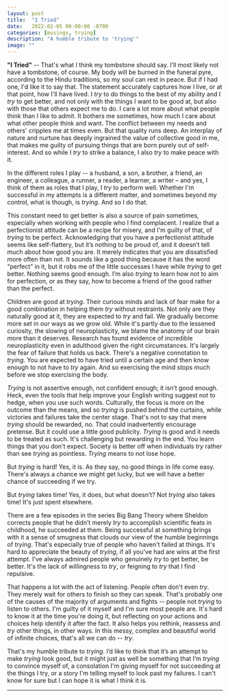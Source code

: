 ```yaml
---
layout: post
title:  "I Tried"
date:   2022-02-05 00:00:00 -0700
categories: [musings, trying]
description: "A humble tribute to 'trying'"
image: ""
---
```

**"I Tried"** -- That's what I think my tombstone should say. I’ll most likely not have a tombstone, of course. My body will be burned in the funeral pyre, according to the Hindu traditions, so my soul can rest in peace. But if I had one, I'd like it to say that. The statement accurately captures how I live, or at that point, how I'll have lived. I *try* to do things to the best of my ability and I *try* to get better, and not only with the things I want to be good at, but also with those that others expect me to do. I care a lot more about what people think than I like to admit. It bothers me sometimes, how much I care about what other people think and want. The conflict between my needs and others' cripples me at times even. But that quality runs deep. An interplay of nature and nurture has deeply ingrained the value of collective good in me, that makes me guilty of pursuing things that are born purely out of self-interest. And so while I *try* to strike a balance, I also *try* to make peace with it. 

In the different roles I play -- a husband, a son, a brother, a friend, an engineer, a colleague, a runner, a reader, a learner, a writer – and yes, I think of them as roles that I play, I *try* to perform well. Whether I'm successful in my attempts is a different matter, and sometimes beyond my control, what is though, is *trying*. And so I do that. 

This constant need to get better is also a source of pain sometimes, especially when working with people who I find complacent. I realize that a perfectionist attitude can be a recipe for misery, and I'm guilty of that, of *trying* to be perfect. Acknowledging that you have a perfectionist attitude seems like self-flattery, but it’s nothing to be proud of, and it doesn’t tell much about how good you are. It merely indicates that you are dissatisfied more often than not. It sounds like a good thing because it has the word “perfect” in it, but it robs me of the little successes I have while *trying* to get better. Nothing seems good enough. I’m also *trying* to learn how not to aim for perfection, or as they say, how to become a friend of the good rather than the perfect.

Children are good at *trying*. Their curious minds and lack of fear make for a good combination in helping them *try* without restraints. Not only are they naturally good at it, they are expected to *try* and fail. We gradually become more set in our ways as we grow old. While it's partly due to the lessened curiosity, the slowing of neuroplasticity, we blame the anatomy of our brain more than it deserves. Research has found evidence of incredible neuroplasticity even in adulthood given the right circumstances. It's largely the fear of failure that holds us back. There's a negative connotation to *trying*. You are expected to have tried until a certain age and then know enough to not have to *try* again. And so exercising the mind stops much before we stop exercising the body.

*Trying* is not assertive enough, not confident enough; it isn’t good enough. Heck, even the tools that help improve your English writing suggest not to hedge, when you use such words. Culturally, the focus is more on the outcome than the means, and so *trying* is pushed behind the curtains, while victories and failures take the center stage. That's not to say that mere *trying* should be rewarded, no. That could inadvertently encourage pretense. But it could use a little good publicity. *Trying* is good and it needs to be treated as such. It's challenging but rewarding in the end. You learn things that you don't expect. Society is better off when individuals *try* rather than see *trying* as pointless. *Trying* means to not lose hope.

But *trying* is hard! Yes, it is. As they say, no good things in life come easy. There's always a chance we might get lucky, but we will have a better chance of succeeding if we try.

But *trying* takes time! Yes, it does, but what doesn’t? Not *trying* also takes time! It's just spent elsewhere.

There are a few episodes in the series Big Bang Theory where Sheldon corrects people that he didn’t merely *try* to accomplish scientific feats in childhood, he succeeded at them. Being successful at something brings with it a sense of smugness that clouds our view of the humble beginnings of *trying*. That's especially true of people who haven't failed at things. It's hard to appreciate the beauty of *trying*, if all you've had are wins at the first attempt. I've always admired people who genuinely *try* to get better, be better. It's the lack of willingness to *try*, or feigning to *try* that I find repulsive.

That happens a lot with the act of listening. People often don't even *try*. They merely wait for others to finish so they can speak. That's probably one of the causes of the majority of arguments and fights -- people not *trying* to listen to others. I'm guilty of it myself and I'm sure most people are. It's hard to know it at the time you're doing it, but reflecting on your actions and choices help identify it after the fact. It also helps you rethink, reassess and *try* other things, in other ways. In this messy, complex and beautiful world of infinite choices, that's all we can do -- *try*.

That's my humble tribute to *trying*. I’d like to think that it’s an attempt to make *trying* look good, but it might just as well be something that I’m *trying* to convince myself of, a consolation I'm giving myself for not succeeding at the things I try, or a story I'm telling myself to look past my failures. I can't know for sure but I can hope it is what I think it is.

*****
